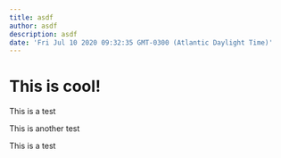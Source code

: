```yaml
---
title: asdf
author: asdf
description: asdf
date: 'Fri Jul 10 2020 09:32:35 GMT-0300 (Atlantic Daylight Time)'
---
```

# This is cool!

This is a test

This is another test

This is a test